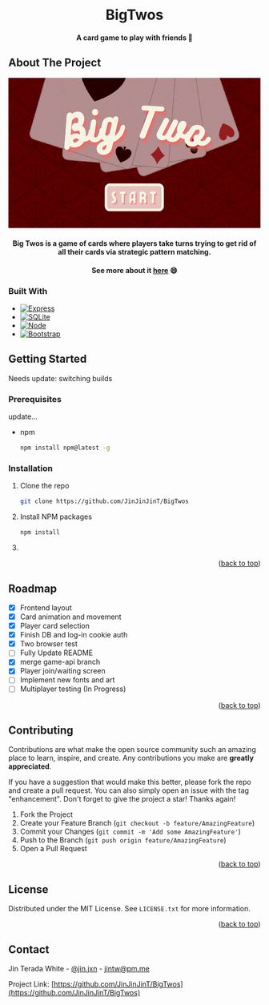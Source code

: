 <h1 align="center">
  <br>
  BigTwos
  <br>
</h1>

<h4 align="center">A card game to play with friends 🎲</h4>

<!-- ABOUT THE PROJECT -->
## About The Project
<div align="center">
<img src="images/title.png" alt="Start Screen" height="300">
</div>

<h4 align="center">
Big Twos is a game of cards where players take turns trying to get rid of all their cards via strategic pattern matching.
</h4>
<h4 align="center">
See more about it <a href="https://www.wikihow.com/Play-Big-Two">here</a> 😄
</h4>

### Built With
* [![Express][Express]][Express-url]
* [![SQLite][SQLite]][SQLite-url]
* [![Node][Node.js]][Node-url]
* [![Bootstrap][Bootstrap.com]][Bootstrap-url]

<!-- GETTING STARTED -->
## Getting Started

Needs update: switching builds

### Prerequisites
update...
* npm
  ```sh
  npm install npm@latest -g
  ```

### Installation

1. Clone the repo
   ```sh
   git clone https://github.com/JinJinJinT/BigTwos
   ```
2. Install NPM packages
   ```sh
   npm install
   ```
3.

<p align="right">(<a href="#readme-top">back to top</a>)</p>

<!-- ROADMAP -->
## Roadmap

- [x] Frontend layout
- [x] Card animation and movement
- [x] Player card selection
- [x] Finish DB and log-in cookie auth
- [x] Two browser test
- [ ] Fully Update README
- [x] merge game-api branch
- [x] Player join/waiting screen
- [ ] Implement new fonts and art
- [ ] Multiplayer testing (In Progress)

<p align="right">(<a href="#readme-top">back to top</a>)</p>

<!-- CONTRIBUTING -->
## Contributing

Contributions are what make the open source community such an amazing place to learn, inspire, and create. Any contributions you make are **greatly appreciated**.

If you have a suggestion that would make this better, please fork the repo and create a pull request. You can also simply open an issue with the tag "enhancement".
Don't forget to give the project a star! Thanks again!

1. Fork the Project
2. Create your Feature Branch (`git checkout -b feature/AmazingFeature`)
3. Commit your Changes (`git commit -m 'Add some AmazingFeature'`)
4. Push to the Branch (`git push origin feature/AmazingFeature`)
5. Open a Pull Request

<p align="right">(<a href="#readme-top">back to top</a>)</p>

<!-- LICENSE -->
## License

Distributed under the MIT License. See `LICENSE.txt` for more information.

<p align="right">(<a href="#readme-top">back to top</a>)</p>

<!-- CONTACT -->
## Contact
Jin Terada White - [@jin.jxn](https://instagram.com/jin.jxn) - jintw@pm.me

Project Link: [https://github.com/JinJinJinT/BigTwos](https://github.com/JinJinJinT/BigTwos)

<!-- MARKDOWN LINKS & IMAGES -->
<!-- https://www.markdownguide.org/basic-syntax/#reference-style-links -->
[linkedin-shield]: https://img.shields.io/badge/-LinkedIn-black.svg?style=for-the-badge&logo=linkedin&colorB=555
[linkedin-url]: https://linkedin.com/in/othneildrew
[Express]: https://img.shields.io/badge/Express-000000?style=for-the-badge&logo=express&logoColor=white
[Express-url]: https://expressjs.com/
[Node.js]: https://img.shields.io/badge/NodeJS-e5e4d7?style=for-the-badge&logo=node.js&logoColor=339933
[Node-url]: https://nodejs.org/en/
[SQLite]: https://img.shields.io/badge/SQLite-f36152?style=for-the-badge&logo=sqlite&logoColor=003B57
[SQLite-url]: https://www.sqlite.org/index.html
[Bootstrap.com]: https://img.shields.io/badge/Bootstrap-563D7C?style=for-the-badge&logo=bootstrap&logoColor=white
[Bootstrap-url]: https://getbootstrap.com

